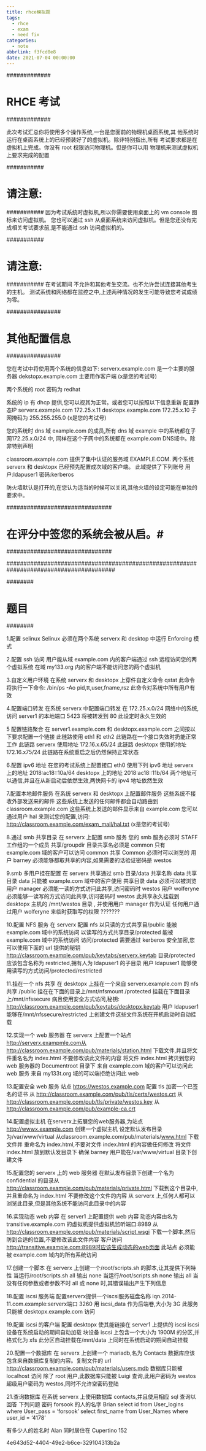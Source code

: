```yaml
---
title: rhce模拟题
tags:
  - rhce
  - exam
  - need fix
categories:
  - note
abbrlink: f3fcd0e8
date: 2021-07-04 00:00:00
---
```




#############
# RHCE 考试 #
#############

此次考试汇总你将使用多个操作系统,一台是您面前的物理机桌面系统,其
他系统时运行在桌面系统上的已经预装好了的虚拟机。除非特别指出,所有
考试要求都是在虚拟机上完成。你没有 root 权限访问物理机。但是你可以用
物理机来测试虚拟机上要求完成的配置

###########
# 请注意: #
###########
因为考试系统时虚拟机,所以你需要使用桌面上的 vm console 图标来访问虚拟机。
您也可以通过 ssh 从桌面系统来访问虚拟机。但是您还没有完成相关考试要求前,是不能通过 ssh 访问虚拟机的。

###########
# 请注意: #
###########
在考试期间 不允许和其他考生交流。也不允许尝试连接其他考生的主机。
测试系统和网络都在监控之中,上述两种情况的发生可能导致您考试成绩为零。

################
# 其他配置信息 #
################

您在考试中将使用两个系统的信息如下:
serverx.example.com 是一个主要的服务器
dekstopx.example.com 主要用作客户端
(x是您的考试号)

两个系统的 root 密码为 redhat


系统的 ip 有 dhcp 提供,您可以视其为正常。或者您可以按照以下信息重新
配置静态IP
serverx.example.com 172.25.x.11
desktopx.example.com 172.25.x.10
子网掩码为 255.255.255.0
(x是您的考试号)


您的系统时 dns 域 example.com 的成员,所有 dns 域 example 中的系统都在子网172.25.x.0/24 中,
同样在这个子网中的系统都在 example.com DNS域中。除非特别声明

classroom.example.com 提供了集中认证的服务域 EXAMPLE.COM.
两个系统 serverx 和 desktopx 已经预先配置成次域的客户端。
此域提供了下列账号
用户:ldapuser1 
密码:kerberos

防火墙默认是打开的,在您认为适当的时候可以关闭,其他火墙的设定可能在单独的要求中。

###############################
# 在评分中签您的系统会被从启。#
###############################

########################################################################################

########
# 题目 #
########

1.配置 selinux
Selinux 必须在两个系统 serverx 和 desktop 中运行 Enforcing 模式

2.配置 ssh 访问
用户能从域 example.com 内的客户端通过 ssh 远程访问您的两个虚拟系统
在域 my133.org 内的客户端不能访问您的两个虚拟机

3.自定义用户环境
在系统 serverx 和 desktopx 上穿件自定义命令 qstat 此命令将执行一下命令:
/bin/ps -Ao pid,tt,user,fname,rsz
此命令对系统中所有用户有效

4.配置端口转发
在系统 serverx 中配置端口转发
在 172.25.x.0/24 网络中的系统,访问 server1 的本地端口 5423 将被转发到 80 此设定时永久生效的

5 配置链路聚合
在 server1.example.com 和 desktopx.example.com 之间按以下要求配置一个链接
此链路使用 eth1 和 eth2
此链路在一个接口失效时扔能正常工作
此链路 serverx 使用地址 172.16.x.65/24
此链路 desktopx 使用的地址 172.16.x75/24
此链路在系统重启之后仍然保持正常状态

6.配置 ipv6 地址
在您的考试系统上配置接口 eth0 使用下列 ipv6 地址
serverx 上的地址 2018:ac18::10a/64
desktopx 上的地址 2018:ac18::11b/64
两个地址可以通信,并且在从新启动后依然生效,两快网卡的 ipv4 地址依然生效

7.配置本地邮件服务
在系统 serverx 和 desktopx 上配置邮件服务
这些系统不接收外部发送来的邮件
这些系统上发送的任何邮件都会自动路由到 classroom.example.com
这些系统上发送的邮件显示来自 example.com
您可以通过用户 hal 来测试您的配置,访问:
http://classroom.example.com/exam_mail/hal.txt
(x是您的考试号)

8.通过 smb 共享目录
在 serverx 上配置 smb 服务
您的 smb 服务必须时 STAFF 工作组的一个成员
共享/groupdir 目录共享名必须是 common
只有 example.com 域的客户可以访问 common 共享
Common 必须时可以浏览的
用户 barney 必须能够都取共享的内容,如果需要的话验证密码是 westos

9.smb 多用户挂在配置
在 serverx 共享通过 smb 目录/data
共享名称 data
共享目录 data 只能被 example.com 域中的客户使用
共享目录 data 必须可以被浏览
用户 manager 必须能一读的方式访问此共享,访问密码时 westos
用户 wolferyne 必须能够一读写的方式访问此共享,访问密码时 westos
此共享永久挂载到 desktopx 主机的 /mnt/westos 目录 , 并使用用户 manager 作为认证
任何用户通过用户 wolferyne 来临时获取写的权限  ???????

10.配置 NFS 服务
在 serverx 配置 nfs
以只读的方式共享目/public 能被 example.com 域中的系统访问
以读写的方式共享目录/protected 能被 example.com 域中的系统访问
访问/protected 需要通过 kerberos 安全加密,您可以使用下面的 url 提供的秘钥
http://classroom.example.com/pub/keytabs/serverx.keytab
目录/protected 应该包含名称为 restricted,拥有人为 ldapuser1 的子目录
用户 ldapuser1 能够使用读写的方式访问/protected/restricted


11.挂在一个 nfs 共享
在 desktopx 上挂在一个来自 serverx.example.com 的 nfs 共享 /public 挂在在下面的目录上/mnt/nfsmount
/protected 挂载在下面目录上/mnt/nfssecure 病且使用安全方式访问,秘钥:
http://classroom.example.com/pub/keytabs/desktopx.keytab
用户 ldapuser1 能够在/mnt/nfssecure/restricted 上创建文件这些文件系统在开机启动时自动挂载


12.实现一个 web 服务器
在 serverx 上配置一个站点 http://serverx.exampmle.com从
http://classroom.example.com/pub/materials/station.html
下载文件,并且将文件重名名为 index.html 不要修改该此文件的内容
将文件 index.html 拷贝到您的 web 服务器的 Documentroot 目录下
来自 example.com 域的客户可以访问此 web 服务
来自 my133t.org 域的可以端拒绝访问此 web

13.配置安全 web 服务
站点 https://westos.example.com 配置 tls 加密一个已签名的证书
从 http://classroom.example.com/pub/tls/certs/westos.crt
从 http://classroom.example.com/pub/tls/private/westos.key
从 http://classroom.example.com/pub/example-ca.crt

14.配置虚拟主机
在serverx上拓展您的web服务器,为站点 
http://wwwx.example.com 创建一个虚拟主机
设定默认发布目录为/var/www/virtual
从classroom.example.com/pub/materials/www.html 下载文件并
重命名为 index.html,不要对文件 index.html 的内容做任何修改
将文件 index.html 放到默认发目录下
确保 barney 用户能在/var/www/virtual 目录下创建文件

15.配置您的 serverx 上的 web 服务器
在默认发布目录下创建一个名为 confidential 的目录从
http://classroom.example.com/pub/materials/private.html
下载到这个目录中,并且重命名为 index.html
不要修改这个文件的内容
从 serverx 上,任何人都可以浏览此目录,但是其他系统不能访问此目录中的内容

16.实现动态 web 内容
在 server1 上配置提供 web 内容
动态内容由名为 transitive.example.com 的虚拟机提供虚拟机监听端口:8989
从 http://classroom.example.com/pub/materials/script.wsgi
下载一个脚本,然后防到合适的位置,不要修改该此文件内容
客户访问 http://transitive.example.com:8989时应该生成动态的web页面
此站点 必须能被 example.com 域内的所有系统访问


17.创建一个脚本
在 serverx 上创建一个/root/scripts.sh 的脚本,让其提供下列特性
当运行/root/scripts.sh all 输出 none
当运行/root/scripts.sh none 输出 all
当没有任何参数或者参数不时 all 或 none 时,其错误输出产生下列信息


18.配置 iscsi 服务端
配置serverx提供一个iscsi服务磁盘名称 
iqn.2014-11.com.example:serverx端口 3260
用 iscsi_data 作为后端卷,大小为 3G
此服务只能被 desktopx.example.com 访问

19.配置 iscsi 的客户端
配置 desktopx 使其能链接在 server1 上提供的 iscsi
iscsi 设备在系统启动的期间自动加载
块设备 iscsi 上包含一个大小为 1900M 的分区,并格式化为 xfs
此分区自动挂载在/mnt/data 上同时在系统启动的期间自动挂载


20.配置一个数据库
在 serverx 上创建一个 mariadb,名为 Contacts
数据库应该包含来自数据库复制的内容。复制文件的 url
http://classroom.example.com/pub/materials/users.mdb
数据库只能被 localhost 访问
除了 root 用户,此数据库只能被 Luigi 查询,此用户密码为 westos
超级用户密码为 westos,同时不允许空密码登陆

21.查询数据库
在系统 serverx 上使用数据库 contacts,并且使用相应 sql 查询以回答
下列问题 密码 forsook 的人的名字
Brian
select id from User_logins where User_pass = ‘forsook’
select first_name from User_Names where user_id = ‘4178’

有多少人的姓名时 Alan 同时居住在 Cupertino
152


4e643d52-4404-49e2-b6ce-329104313b2a
